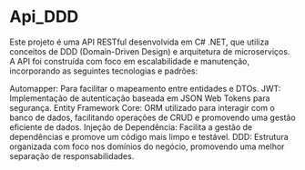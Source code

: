 # Api_DDD
Este projeto é uma API RESTful desenvolvida em C# .NET, que utiliza conceitos de DDD (Domain-Driven Design) e arquitetura de microserviços. A API foi construída com foco em escalabilidade e manutenção, incorporando as seguintes tecnologias e padrões:

Automapper: Para facilitar o mapeamento entre entidades e DTOs.
JWT: Implementação de autenticação baseada em JSON Web Tokens para segurança.
Entity Framework Core: ORM utilizado para interagir com o banco de dados, facilitando operações de CRUD e promovendo uma gestão eficiente de dados.
Injeção de Dependência: Facilita a gestão de dependências e promove um código mais limpo e testável.
DDD: Estrutura organizada com foco nos domínios do negócio, promovendo uma melhor separação de responsabilidades.
